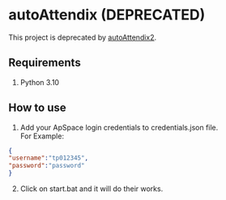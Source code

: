 # autoAttendix (DEPRECATED)
This project is deprecated by [autoAttendix2](https://github.com/bryanc12/autoAttendix2).

## Requirements
1. Python 3.10
   
## How to use
1. Add your ApSpace login credentials to credentials.json file. <br> For Example:
```json
{
"username":"tp012345",
"password":"password"
}
```
2. Click on start.bat and it will do their works.

